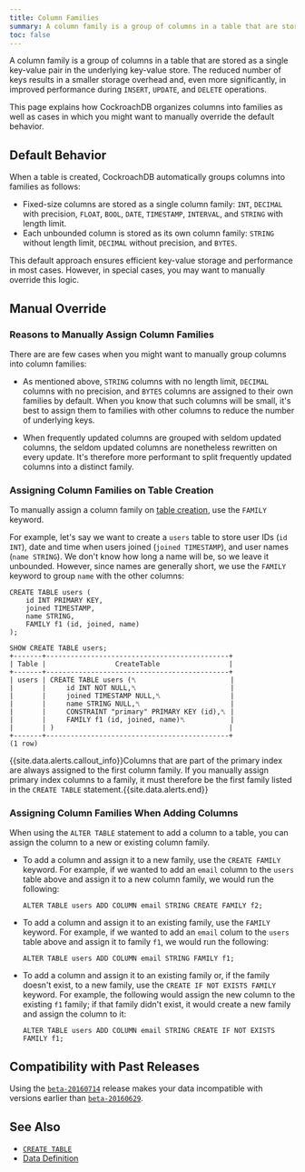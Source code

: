 ```yaml
---
title: Column Families
summary: A column family is a group of columns in a table that are stored as a single key-value pair in the underlying key-value store.
toc: false
---
```


A column family is a group of columns in a table that are stored as a single key-value pair in the underlying key-value store. The reduced number of keys results in a smaller storage overhead and, even more significantly, in improved performance during `INSERT`, `UPDATE`, and `DELETE` operations.

This page explains how CockroachDB organizes columns into families as well as cases in which you might want to manually override the default behavior.

<div id="toc"></div>

## Default Behavior

When a table is created, CockroachDB automatically groups columns into families as follows:

- Fixed-size columns are stored as a single column family: `INT`, `DECIMAL` with precision, `FLOAT`, `BOOL`, `DATE`, `TIMESTAMP`, `INTERVAL`, and `STRING` with length limit. 
- Each unbounded column is stored as its own column family: `STRING` without length limit, `DECIMAL` without precision, and `BYTES`.

This default approach ensures efficient key-value storage and performance in most cases. However, in special cases, you may want to manually override this logic.

## Manual Override

### Reasons to Manually Assign Column Families

There are are few cases when you might want to manually group columns into column families:

- As mentioned above, `STRING` columns with no length limit, `DECIMAL` columns with no precision, and `BYTES` columns are assigned to their own families by default. When you know that such columns will be small, it's best to assign them to families with other columns to reduce the number of underlying keys. 

- When frequently updated columns are grouped with seldom updated columns, the seldom updated columns are nonetheless rewritten on every update. It's therefore more performant to split frequently updated columns into a distinct family. 

### Assigning Column Families on Table Creation

To manually assign a column family on [table creation](create-table.html), use the `FAMILY` keyword.  

For example, let's say we want to create a `users` table to store user IDs (`id INT`), date and time when users joined (`joined TIMESTAMP`), and user names (`name STRING`). We don't know how long a name will be, so we leave it unbounded. However, since names are generally short, we use the `FAMILY` keyword to group `name` with the other columns:

~~~
CREATE TABLE users (
    id INT PRIMARY KEY, 
    joined TIMESTAMP,
    name STRING,
    FAMILY f1 (id, joined, name)
);

SHOW CREATE TABLE users;
+-------+---------------------------------------------+
| Table |                 CreateTable                 |
+-------+---------------------------------------------+
| users | CREATE TABLE users (␤                       |
|       |     id INT NOT NULL,␤                       |
|       |     joined TIMESTAMP NULL,␤                 |
|       |     name STRING NULL,␤                      |
|       |     CONSTRAINT "primary" PRIMARY KEY (id),␤ |
|       |     FAMILY f1 (id, joined, name)␤           |
|       | )                                           |
+-------+---------------------------------------------+
(1 row)
~~~

{{site.data.alerts.callout_info}}Columns that are part of the primary index are always assigned to the first column family. If you manually assign primary index columns to a family, it must therefore be the first family listed in the <code>CREATE TABLE</code> statement.{{site.data.alerts.end}} 

### Assigning Column Families When Adding Columns

When using the `ALTER TABLE` statement to add a column to a table, you can assign the column to a new or existing column family. 

- To add a column and assign it to a new family, use the `CREATE FAMILY` keyword. For example, if we wanted to add an `email` column to the `users` table above and assign it to a new column family, we would run the following: 

  ~~~
  ALTER TABLE users ADD COLUMN email STRING CREATE FAMILY f2;
  ~~~

- To add a column and assign it to an existing family, use the `FAMILY` keyword. For example, if we wanted to add an `email` colum to the `users` table above and assign it to family `f1`, we would run the following:

  ~~~
  ALTER TABLE users ADD COLUMN email STRING FAMILY f1;
  ~~~

- To add a column and assign it to an existing family or, if the family doesn't exist, to a new family, use the `CREATE IF NOT EXISTS FAMILY` keyword. For example, the following would assign the new column to the existing `f1` family; if that family didn't exist, it would create a new family and assign the column to it:

  ~~~
  ALTER TABLE users ADD COLUMN email STRING CREATE IF NOT EXISTS FAMILY f1;
  ~~~

## Compatibility with Past Releases

Using the [`beta-20160714`](beta-20160714.html) release makes your data incompatible with versions earlier than [`beta-20160629`](beta-20160629.html). 

## See Also

- [`CREATE TABLE`](create-table.html)
- [Data Definition](data-definition.html)
